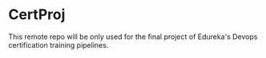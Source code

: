 # CertProj

This remote repo will be only used for the final project of Edureka's Devops certification training pipelines.
